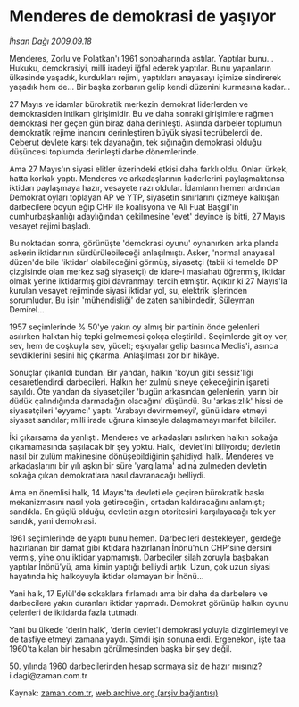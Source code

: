 # Menderes de demokrasi de yaşıyor

*İhsan Dağı 2009.09.18*

<tr><td class="metin" colspan="2" style="padding-top: 20px; padding-left: 5px; padding-right: 10px;">Menderes, Zorlu ve Polatkan'ı 1961 sonbaharında astılar. Yaptılar bunu... Hukuku, demokrasiyi, milli iradeyi iğfal ederek yaptılar. Bunu yapanların ülkesinde yaşadık, kurdukları rejimi, yaptıkları anayasayı içimize sindirerek yaşadık hem de... Bir başka zorbanın gelip kendi düzenini kurmasına kadar...</td></tr><tr><td class="metin" colspan="2" style="padding-top: 20px; padding-left: 5px; padding-right: 10px;"><p> 27 Mayıs ve idamlar bürokratik merkezin demokrat liderlerden ve demokrasiden intikam girişimidir. Bu ve daha sonraki girişimlere rağmen demokrasi her geçen gün biraz daha derinleşti. Aslında darbeler toplumun demokratik rejime inancını derinleştiren büyük siyasi tecrübelerdi de. Ceberut devlete karşı tek dayanağın, tek sığınağın demokrasi olduğu düşüncesi toplumda derinleşti darbe dönemlerinde.
<p> Ama 27 Mayıs'ın siyasi elitler üzerindeki etkisi daha farklı oldu. Onları ürkek, hatta korkak yaptı. Menderes ve arkadaşlarının kaderlerini paylaşmaktansa iktidarı paylaşmaya hazır, vesayete razı oldular. İdamların hemen ardından Demokrat oyları toplayan AP ve YTP, siyasetin sınırlarını çizmeye kalkışan darbecilere boyun eğip CHP ile koalisyona ve Ali Fuat Başgil'in cumhurbaşkanlığı adaylığından çekilmesine 'evet' deyince iş bitti, 27 Mayıs vesayet rejimi başladı.
<p> Bu noktadan sonra, görünüşte 'demokrasi oyunu' oynanırken arka planda askerin iktidarının sürdürülebileceği anlaşılmıştı. Asker, 'normal anayasal düzen'de bile 'iktidar' olabileceğini görmüş, siyasetçi (tabii ki temelde DP çizgisinde olan merkez sağ siyasetçi) de idare-i maslahatı öğrenmiş, iktidar olmak yerine iktidarmış gibi davranmayı tercih etmiştir. Açıktır ki 27 Mayıs'la kurulan vesayet rejiminde siyasi iktidar yol, su, elektrik işlerinden sorumludur. Bu işin 'mühendisliği' de zaten sahibindedir, Süleyman Demirel...
<p> 1957 seçimlerinde % 50'ye yakın oy almış bir partinin önde gelenleri asılırken halktan hiç tepki gelmemesi çokça eleştirildi. Seçimlerde git oy ver, sev, hem de coşkuyla sev, yücelt; eşkıyalar gelip basınca Meclis'i, asınca sevdiklerini sesini hiç çıkarma. Anlaşılması zor bir hikâye.
<p> Sonuçlar çıkarıldı bundan. Bir yandan, halkın 'koyun gibi sessiz'liği cesaretlendirdi darbecileri. Halkın her zulmü sineye çekeceğinin işareti sayıldı. Öte yandan da siyasetçiler 'bugün arkasından gelenlerin, yarın bir düdük çalındığında darmadağın olacağını' düşündü. Bu 'arkasızlık' hissi de siyasetçileri 'eyyamcı' yaptı. 'Arabayı devirmemeyi', günü idare etmeyi siyaset sandılar; milli irade uğruna kimseyle dalaşmamayı marifet bildiler.
<p> İki çıkarsama da yanlıştı. Menderes ve arkadaşları asılırken halkın sokağa çıkamamasında şaşılacak bir şey yoktu. Halk, 'devlet'ini biliyordu; devletin nasıl bir zulüm makinesine dönüşebildiğinin şahidiydi halk. Menderes ve arkadaşlarını bir yılı aşkın bir süre 'yargılama' adına zulmeden devletin sokağa çıkan demokratlara nasıl davranacağı belliydi.
<p> Ama en önemlisi halk, 14 Mayıs'ta devleti ele geçiren bürokratik baskı mekanizmasını nasıl yola getireceğini, ortadan kaldıracağını anlamıştı; sandıkla. En güçlü olduğu, devletin azgın otoritesini karşılayacağı tek yer sandık, yani demokrasi.
<p> 1961 seçimlerinde de yaptı bunu hemen. Darbecileri destekleyen, gerdeğe hazırlanan bir damat gibi iktidara hazırlanan İnönü'nün CHP'sine dersini vermiş, yine onu iktidar yapmamıştı. Darbeciler silah zoruyla başbakan yaptılar İnönü'yü, ama kimin yaptığı belliydi artık. Uzun, çok uzun siyasi hayatında hiç halkoyuyla iktidar olamayan bir İnönü...
<p> Yani halk, 17 Eylül'de sokaklara fırlamadı ama bir daha da darbelere ve darbecilere yakın duranları iktidar yapmadı. Demokrat görünüp halkın oyunu çelenleri de iktidarda fazla tutmadı.
<p> Yani bu ülkede 'derin halk', 'derin devlet'i demokrasi yoluyla dizginlemeyi ve de tasfiye etmeyi zamana yaydı. Şimdi işin sonuna erdi. Ergenekon, işte taa 1960'ta kalan bir hesabın görülmesinden başka bir şey değil.
<p> 50. yılında 1960 darbecilerinden hesap sormaya siz de hazır mısınız? i.dagi@zaman.com.tr<br/></p></p></p></p></p></p></p></p></p></p></p></td></tr>

Kaynak: [zaman.com.tr](http://zaman.com.tr/yazar.do?yazino=893713), [web.archive.org (arşiv bağlantısı)](http://web.archive.org/web/20091009091614/http://www.zaman.com.tr:80/yazar.do?yazino=893713)
